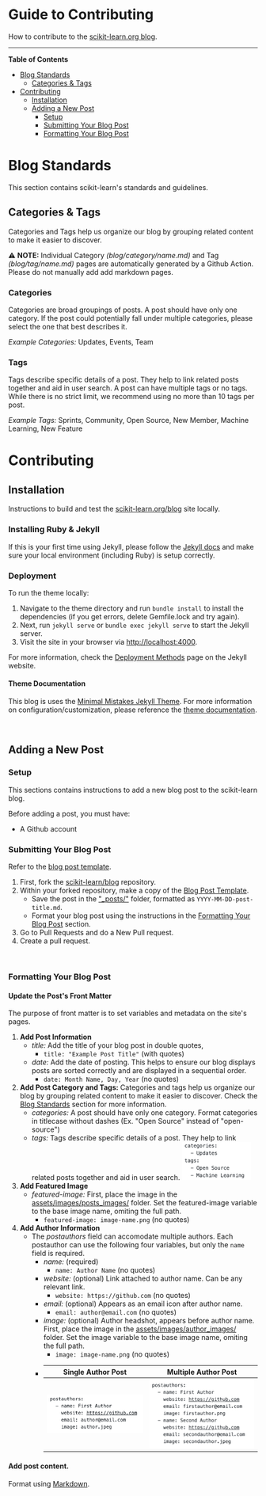 
# Guide to Contributing
How to contribute to the [scikit-learn.org blog](https://scikit-learn.org/blog).
***

**Table of Contents**  
- [Blog Standards](https://github.com/scikit-learn/GUIDE-TO-CONTRIBUTING.md#blog-standards)
  - [Categories & Tags](https://github.com/scikit-learn/GUIDE-TO-CONTRIBUTING.md#categories--tags)   
- [Contributing](https://github.com/scikit-learn/GUIDE-TO-CONTRIBUTING.md#contributing)     
  - [Installation](https://github.com/scikit-learn/GUIDE-TO-CONTRIBUTING.md#installation)
  - [Adding a New Post](https://github.com/scikit-learn/GUIDE-TO-CONTRIBUTING.md#adding-a-new-post) 
    - [Setup](https://github.com/scikit-learn/GUIDE-TO-CONTRIBUTING.md#setup)
    - [Submitting Your Blog Post](https://github.com/scikit-learn/GUIDE-TO-CONTRIBUTING.md#submitting-your-blog-post)
    - [Formatting Your Blog Post](https://github.com/scikit-learn/GUIDE-TO-CONTRIBUTING.md#formatting-your-blog-post)

# Blog Standards
This section contains scikit-learn's standards and guidelines.

## Categories & Tags
Categories and Tags help us organize our blog by grouping related content to make it easier to discover.

:warning: **NOTE:** Individual Category *(blog/category/name.md)* and Tag *(blog/tag/name.md)* pages are automatically generated by a Github Action. Please do not manually add add markdown pages.

### Categories
Categories are broad groupings of posts. A post should have only one category. If the post could potentially fall under multiple categories, please select the one that best describes it.

*Example Categories:* Updates, Events, Team

### Tags
Tags describe specific details of a post. They help to link related posts together and aid in user search. A post can have multiple tags or no tags. While there is no strict limit, we recommend using no more than 10 tags per post.

*Example Tags:* Sprints, Community, Open Source, New Member, Machine Learning, New Feature


# Contributing
## Installation
Instructions to build and test the [scikit-learn.org/blog](https://scikit-learn.org/blog) site locally.


### Installing Ruby & Jekyll
If this is your first time using Jekyll, please follow the [Jekyll docs](https://jekyllrb.com/docs/installation/) and make sure your local environment (including Ruby) is setup correctly.


### Deployment
To run the theme locally:
1. Navigate to the theme directory and run `bundle install` to install the dependencies (if you get errors, delete Gemfile.lock and try again). 
2. Next, run `jekyll serve` or `bundle exec jekyll serve` to start the Jekyll server.
3. Visit the site in your browser via [http://localhost:4000](http://localhost:4000).

For more information, check the [Deployment Methods](https://jekyllrb.com/docs/deployment-methods/) page on the Jekyll website.

#### Theme Documentation
This blog is uses the [Minimal Mistakes Jekyll Theme](https://github.com/mmistakes/minimal-mistakes). For more information on configuration/customization, please reference the [theme documentation](https://mmistakes.github.io/minimal-mistakes/docs/quick-start-guide/).

&nbsp;
## Adding a New Post

### Setup
This sections contains instructions to add a new blog post to the scikit-learn blog.

Before adding a post, you must have:
- A Github account

### Submitting Your Blog Post
Refer to the [blog post template](https://github.com/scikit-learn/blog/blob/main/_posts/templates/2022-01-01-template-post.markdown).

1. First, fork the [scikit-learn/blog](https://github.com/scikit-learn/blog) repository.
2. Within your forked repository, make a copy of the [Blog Post Template](https://github.com/scikit-learn/blog/blob/main/_posts/templates/2022-01-01-template-post.markdown). 
    - Save the post in the ["_posts/"](https://github.com/scikit-learn/blog/blob/main/_posts/) folder, formatted as `YYYY-MM-DD-post-title.md`. 
    - Format your blog post using the instructions in the [Formatting Your Blog Post](https://github.com/scikit-learn/blog/blob/main/README.md#formatting-your-blog-post) section.
4. Go to Pull Requests and do a New Pull request.
5. Create a pull request.
<br>

### Formatting Your Blog Post
#### Update the Post's Front Matter
The purpose of front matter is to set variables and metadata on the site's pages.

1. **Add Post Information**
    - *title:* Add the title of your blog post in double quotes, 
        - `title: "Example Post Title"` (with quotes)
    - *date:* Add the date of posting. This helps to ensure our blog displays posts are sorted correctly and are displayed in a sequential order.
        - `date: Month Name, Day, Year` (no quotes) 
2. **Add Post Category and Tags:** Categories and tags help us organize our blog by grouping related content to make it easier to discover. Check the [Blog Standards](https://github.com/scikit-learn/blog#blog-standards) section for more information.
    - *categories:* A post should have only one category. Format categories in titlecase without dashes (Ex. "Open Source" instead of "open-source")
    - *tags:* Tags describe specific details of a post. They help to link related posts together and aid in user search.
      ![categories_tags](/assets/images/brand_images/category_tag.png)
3. **Add Featured Image**
    - *featured-image:* First, place the image in the [assets/images/posts_images/](https://github.com/scikit-learn/blog/tree/main/assets/images/posts_images) folder. Set the featured-image variable to the base image name, omiting the full path. 
        - `featured-image: image-name.png` (no quotes)
4. **Add Author Information**
    - The *postauthors* field can accomodate multiple authors. Each postauthor can use the following four variables, but only the `name` field is required.
        -  *name:* (required) 
            -  `name: Author Name` (no quotes)
        -  *website:* (optional) Link attached to author name. Can be any relevant link.
            -  `website: https://github.com` (no quotes)
        -  *email:* (optional) Appears as an email icon after author name.
            -  `email: author@email.com` (no quotes)
        -  *image:* (optional) Author headshot, appears before author name. First, place the image in the [assets/images/author_images/](https://github.com/scikit-learn/blog/tree/main/assets/images/author_images) folder. Set the image variable to the base image name, omiting the full path. 
            - `image: image-name.png` (no quotes)
        -  Single Author Post          |  Multiple Author Post
           :-------------------------:|:-------------------------:
           ![](/assets/images/brand_images/single-author-post.png)  |  ![](/assets/images/brand_images/multiple-author-post.png)
           
#### Add post content.
Format using [Markdown](https://www.markdownguide.org/).
